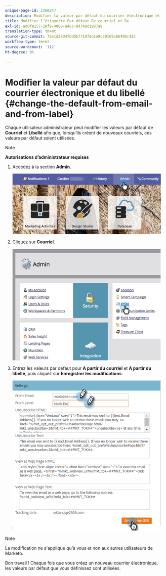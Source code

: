 ```yaml
---
unique-page-id: 2360247
description: Modifier la valeur par défaut du courrier électronique et du libellé - Documents Marketo - Documentation du produit
title: Modifier l’étiquette Par défaut De courriel et De
exl-id: ad0fa157-28f9-4008-a46c-84749c1987a9
translation-type: tm+mt
source-git-commit: 72e1d29347bd5b77107da1e9c30169cb6490c432
workflow-type: tm+mt
source-wordcount: '112'
ht-degree: 0%

---
```


# Modifier la valeur par défaut du courrier électronique et du libellé {#change-the-default-from-email-and-from-label}

Chaque utilisateur administrateur peut modifier les valeurs par défaut de **Courriel** et **Libellé** afin que, lorsqu’ils créent de nouveaux courriels, ces valeurs par défaut soient utilisées.

>[!NOTE]
>
>**Autorisations d’administrateur requises**

1. Accédez à la section **Admin**.

   ![](assets/adminhand.png)

1. Cliquez sur **Courriel**.

   ![](assets/image2014-9-18-16-3a27-3a19.png)

1. Entrez les valeurs par défaut pour **A partir du courriel** et **A partir du libellé**, puis cliquez sur **Enregistrer les modifications**.

   ![](assets/change-default-hands.png)

>[!NOTE]
>
>La modification ne s&#39;applique qu&#39;à vous et non aux autres utilisateurs de Marketo.

Bon travail ! Chaque fois que vous créez un nouveau courrier électronique, les valeurs par défaut que vous définissez sont utilisées.
